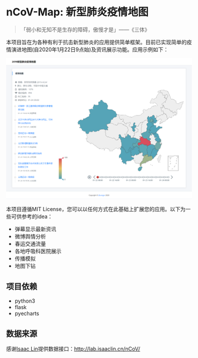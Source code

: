 # nCoV-Map: 新型肺炎疫情地图

> 「弱小和无知不是生存的障碍，傲慢才是」——《三体》

本项目旨在为各种有利于抗击新型肺炎的应用提供简单框架。目前已实现简单的疫情演进地图(自2020年1月22日9点始)及资讯展示功能。应用示例如下：

![site](nCoV-Map.png)

本项目遵循MIT License，您可以以任何方式在此基础上扩展您的应用。以下为一些可供参考的idea：

* 弹幕显示最新资讯
* 微博舆情分析
* 春运交通流量
* 各地呼吸科医院展示
* 传播模拟
* 地图下钻

## 项目依赖
* python3
* flask
* pyecharts

## 数据来源
感谢[Isaac Lin](https://github.com/BlankerL)提供数据接口：<http://lab.isaaclin.cn/nCoV/>